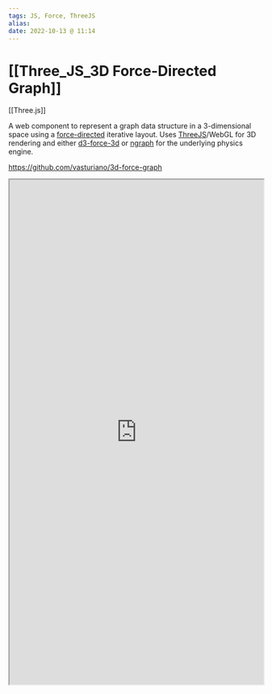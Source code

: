 ```yaml
---
tags: JS, Force, ThreeJS
alias:
date: 2022-10-13 @ 11:14
---
```


# [[Three_JS_3D Force-Directed Graph]]

[[Three.js]]

A web component to represent a graph data structure in a 3-dimensional space using a [force-directed](https://en.wikipedia.org/wiki/Force-directed_graph_drawing) iterative layout. Uses [ThreeJS](https://github.com/mrdoob/three.js/)/WebGL for 3D rendering and either [d3-force-3d](https://github.com/vasturiano/d3-force-3d) or [ngraph](https://github.com/anvaka/ngraph.forcelayout3d) for the underlying physics engine.

https://github.com/vasturiano/3d-force-graph 
<iframe style="width: 100%; height: 1000px; overflow: hidden; background: #FFFF"  src="https://github.com/vasturiano/3d-force-graph " width="100" height="100" scrolling="no">Iframes not supported</iframe>
